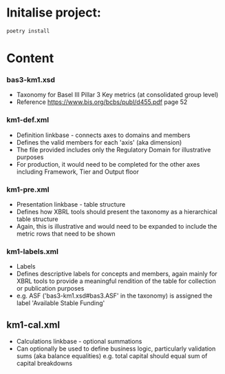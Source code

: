 # Initalise project:

`poetry install`

# Content
### bas3-km1.xsd
- Taxonomy for Basel III Pillar 3 Key metrics (at consolidated group level)
- Reference https://www.bis.org/bcbs/publ/d455.pdf page 52

### km1-def.xml
- Definition linkbase - connects axes to domains and members
- Defines the valid members for each 'axis' (aka dimension)
- The file provided includes only the Regulatory Domain for illustrative purposes
- For production, it would need to be completed for the other axes including Framework, Tier and Output floor

### km1-pre.xml
- Presentation linkbase - table structure
- Defines how XBRL tools should present the taxonomy as a hierarchical table structure
- Again, this is illustrative and would need to be expanded to include the metric rows that need to be shown

### km1-labels.xml
- Labels
- Defines descriptive labels for concepts and members, again mainly for XBRL tools to provide a meaningful rendition of the table for collection or publication purposes
- e.g. ASF ('bas3-km1.xsd#bas3.ASF' in the taxonomy) is assigned the label 'Available Stable Funding'

## km1-cal.xml
- Calculations linkbase - optional summations
- Can optionally be used to define business logic, particularly validation sums (aka balance equalities) e.g. total capital should equal sum of capital breakdowns

